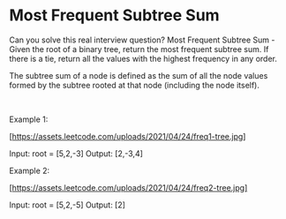 # Most Frequent Subtree Sum

Can you solve this real interview question? Most Frequent Subtree Sum - Given the root of a binary tree, return the most frequent subtree sum. If there is a tie, return all the values with the highest frequency in any order.

The subtree sum of a node is defined as the sum of all the node values formed by the subtree rooted at that node (including the node itself).

 

Example 1:

[https://assets.leetcode.com/uploads/2021/04/24/freq1-tree.jpg]


Input: root = [5,2,-3]
Output: [2,-3,4]


Example 2:

[https://assets.leetcode.com/uploads/2021/04/24/freq2-tree.jpg]


Input: root = [5,2,-5]
Output: [2]